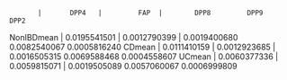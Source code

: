            |       DPP4   |         FAP  |        DPP8         DPP9         DPP2
NonIBDmean | 0.0195541501 | 0.0012790399 | 0.0019400680 0.0082540067 0.0005816240
CDmean     | 0.0111410159 | 0.0012923685 | 0.0016505315 0.0069588468 0.0004558607
UCmean     | 0.0060377336 | 0.0059815071 | 0.0019505089 0.0057060067 0.0006999809